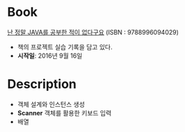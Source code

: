 # Book
[난 정말 JAVA를 공부한 적이 없다구요](http://book.naver.com/bookdb/book_detail.nhn?bid=6056781) (ISBN : 9788996094029) 

* 책의 프로젝트 실습 기록을 담고 있다.
* **시작일**: 2016년 9월 16일

# Description
* 객체 설계와 인스턴스 생성
* **Scanner** 객체를 활용한 키보드 입력
* 배열